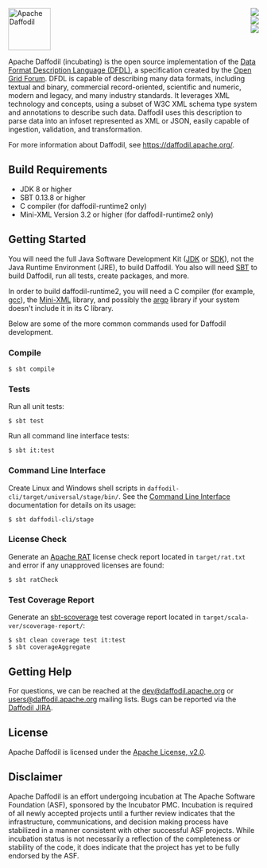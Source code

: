 <!--
  Licensed to the Apache Software Foundation (ASF) under one or more
  contributor license agreements.  See the NOTICE file distributed with
  this work for additional information regarding copyright ownership.
  The ASF licenses this file to You under the Apache License, Version 2.0
  (the "License"); you may not use this file except in compliance with
  the License.  You may obtain a copy of the License at

      http://www.apache.org/licenses/LICENSE-2.0

  Unless required by applicable law or agreed to in writing, software
  distributed under the License is distributed on an "AS IS" BASIS,
  WITHOUT WARRANTIES OR CONDITIONS OF ANY KIND, either express or implied.
  See the License for the specific language governing permissions and
  limitations under the License.
-->

[<img src="https://daffodil.apache.org/assets/themes/apache/img/apache-daffodil-logo.svg" height="85" align="left" alt="Apache Daffodil"/>][Website]
[<img src="https://img.shields.io/github/workflow/status/apache/incubator-daffodil/Daffodil%20CI/master.svg" align="right"/>][GitHub Actions]
<br clear="right" />
[<img src="https://img.shields.io/codecov/c/github/apache/incubator-daffodil/master.svg" align="right"/>][CodeCov]
<br clear="right" />
[<img src="https://img.shields.io/maven-central/v/org.apache.daffodil/daffodil-core_2.12.svg?color=brightgreen&label=version" align="right"/>][Releases]
<br clear="both" />

Apache Daffodil (incubating) is the open source implementation of the [Data Format
Description Language (DFDL)], a specification created by the [Open Grid Forum]. DFDL is
capable of describing many data formats, including textual and binary, commercial
record-oriented, scientific and numeric, modern and legacy, and many industry standards.
It leverages XML technology and concepts, using a subset of W3C XML schema type system and
annotations to describe such data. Daffodil uses this description to parse data into an
infoset represented as XML or JSON, easily capable of ingestion, validation, and
transformation.

For more information about Daffodil, see https://daffodil.apache.org/.

## Build Requirements

* JDK 8 or higher
* SBT 0.13.8 or higher
* C compiler (for daffodil-runtime2 only)
* Mini-XML Version 3.2 or higher (for daffodil-runtime2 only)

## Getting Started

You will need the full Java Software Development Kit ([JDK] or [SDK]),
not the Java Runtime Environment (JRE), to build Daffodil.  You also
will need [SBT] to build Daffodil, run all tests, create packages, and
more.

In order to build daffodil-runtime2, you will need a C compiler (for
example, [gcc]), the [Mini-XML] library, and possibly the [argp]
library if your system doesn't include it in its C library.

Below are some of the more common commands used for Daffodil development.

### Compile

```text
$ sbt compile
```

### Tests

Run all unit tests:

```text
$ sbt test 
```

Run all command line interface tests:

```text
$ sbt it:test
```

### Command Line Interface

Create Linux and Windows shell scripts in `daffodil-cli/target/universal/stage/bin/`. See
the [Command Line Interface] documentation for details on its usage:

```btext
$ sbt daffodil-cli/stage
```

### License Check

Generate an [Apache RAT] license check report located in ``target/rat.txt`` and error if
any unapproved licenses are found:

```text
$ sbt ratCheck
```

### Test Coverage Report

Generate an [sbt-scoverage] test coverage report located in
``target/scala-ver/scoverage-report/``:

```text
$ sbt clean coverage test it:test
$ sbt coverageAggregate
```

## Getting Help

For questions, we can be reached at the dev@daffodil.apache.org or
users@daffodil.apache.org mailing lists. Bugs can be reported via the [Daffodil JIRA].

## License

Apache Daffodil is licensed under the [Apache License, v2.0].

## Disclaimer

Apache Daffodil is an effort undergoing incubation at The Apache Software Foundation
(ASF), sponsored by the Incubator PMC. Incubation is required of all newly accepted
projects until a further review indicates that the infrastructure, communications, and
decision making process have stabilized in a manner consistent with other successful ASF
projects. While incubation status is not necessarily a reflection of the completeness or
stability of the code, it does indicate that the project has yet to be fully endorsed by
the ASF.

[Apache License, v2.0]: https://www.apache.org/licenses/LICENSE-2.0
[Apache RAT]: https://creadur.apache.org/rat/
[CodeCov]: https://codecov.io/gh/apache/incubator-daffodil/
[Command Line Interface]: https://daffodil.apache.org/cli/
[Daffodil JIRA]: https://issues.apache.org/jira/projects/DAFFODIL
[Data Format Description Language (DFDL)]: http://www.ogf.org/dfdl
[JDK]: https://docs.oracle.com/en/java/javase/11/install/overview-jdk-installation.html
[Mini-XML]: https://www.msweet.org/mxml/
[Open Grid Forum]: http://www.ogf.org
[Releases]: http://daffodil.apache.org/releases/
[SBT]: http://www.scala-sbt.org
[SDK]: https://sdkman.io
[Github Actions]: https://github.com/apache/incubator-daffodil/actions?query=branch%3Amaster+
[Website]: https://daffodil.apache.org
[argp]: https://packages.msys2.org/package/libargp-devel
[gcc]: https://linuxize.com/post/how-to-install-gcc-on-ubuntu-20-04/
[sbt-scoverage]: https://github.com/scoverage/sbt-scoverage
